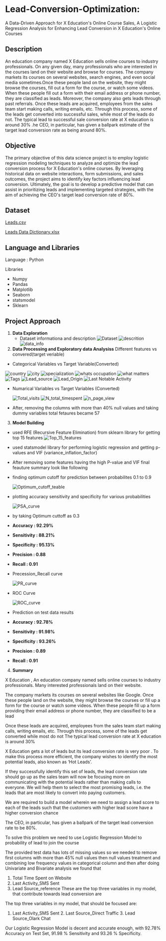 # Lead-Conversion-Optimization:
 A Data-Driven Approach for X Education's Online Course Sales,  A Logistic Regression Analysis for Enhancing Lead Conversion in X Education's Online Courses

 ## Description

An education company named X Education sells online courses to industry professionals. On any given day, many professionals who are interested in the courses land on their website and browse for courses. The company markets its courses on several websites, search engines, and even social media sometimes.Once these people land on the website, they might browse the courses, fill out a form for the course, or watch some videos. When these people fill out a form with their email address or phone number, they are classified as leads. Moreover, the company also gets leads through past referrals. Once these leads are acquired, employees from the sales team start making calls, writing emails, etc. Through this process, some of the leads get converted into successful sales, while most of the leads do not. The typical lead to successful sale conversion rate at X education is around 30% .he CEO, in particular, has given a ballpark estimate of the target lead conversion rate as being around 80%.

## Objective

The primary objective of this data science project is to employ logistic regression modeling techniques to analyze and optimize the lead conversion process for X Education's online courses. By leveraging historical data on website interactions, form submissions, and sales outcomes, the project aims to identify key factors influencing lead conversion. Ultimately, the goal is to develop a predictive model that can assist in prioritizing leads and implementing targeted strategies, with the aim of achieving the CEO's target lead conversion rate of 80%.


## Dataset
[Leads.csv](https://github.com/SaurabhJaurat7030/Lead-Conversion-Optimization/files/13882886/Leads.csv)

[Leads Data Dictionary.xlsx](https://github.com/SaurabhJaurat7030/Lead-Conversion-Optimization/files/13882885/Leads.Data.Dictionary.xlsx)

## Language and Libraries
Language : Python

Libraries
- Numpy
- Pandas
- Matplotlib
- Seaborn
- statsmodel
- Sklearn

## Project Approach

1. **Data Exploration**
     - Dataset informationa and description
![Dataset](https://github.com/SaurabhJaurat7030/Lead-Conversion-Optimization/assets/154229876/72bb613c-959f-4fc7-82b7-038827c4340a)
![descrition](https://github.com/SaurabhJaurat7030/Lead-Conversion-Optimization/assets/154229876/5494c387-2b04-422b-9fc8-795b9b10e4b8)
![data_info](https://github.com/SaurabhJaurat7030/Lead-Conversion-Optimization/assets/154229876/06836f2e-7128-434b-83de-92dc469cf9dd)
2. **Data Processing and Exploratory data Analysiss**
Different features vs convered(target veriable)
- Categorical Variables vs Target Variable(Converted)
  
![country](https://github.com/SaurabhJaurat7030/Lead-Conversion-Optimization/assets/154229876/0f21598d-fa78-4c25-b965-a10927bfe3bd)
![city](https://github.com/SaurabhJaurat7030/Lead-Conversion-Optimization/assets/154229876/f1abb9c0-b86b-4c75-91fa-7ebe90519fd2)
![specialization](https://github.com/SaurabhJaurat7030/Lead-Conversion-Optimization/assets/154229876/9cf7a4f6-7573-4c0d-829f-045e5e23ece1)
![whats occupation](https://github.com/SaurabhJaurat7030/Lead-Conversion-Optimization/assets/154229876/893f8ef7-bfea-447c-9021-fa17fc5ac804)
![what matters](https://github.com/SaurabhJaurat7030/Lead-Conversion-Optimization/assets/154229876/58be90b9-382f-48bb-a107-ac2a05d8188d)
![Tags](https://github.com/SaurabhJaurat7030/Lead-Conversion-Optimization/assets/154229876/020ba48c-e0ec-4169-9f98-bfabf65dbe2e)
![Lead_source](https://github.com/SaurabhJaurat7030/Lead-Conversion-Optimization/assets/154229876/af9ae317-2c94-4b2e-af27-d1c85a5ec4ef)
![Lead_Origin](https://github.com/SaurabhJaurat7030/Lead-Conversion-Optimization/assets/154229876/d461cd09-9222-46f3-8758-28a322be1630)
![Last Notable Activity](https://github.com/SaurabhJaurat7030/Lead-Conversion-Optimization/assets/154229876/a7352bd8-7f25-4a5d-a053-b0ca16c9db5e)

- Numarical Variables vs Target Variables (Converted)
  
  ![Total_visits](https://github.com/SaurabhJaurat7030/Lead-Conversion-Optimization/assets/154229876/fa9902ec-6f2a-4b71-9d73-ac1009d92057)
![N_total_timespent](https://github.com/SaurabhJaurat7030/Lead-Conversion-Optimization/assets/154229876/a49482f9-58cf-4c98-b2f9-5662f731b6d4)
![n_page_view](https://github.com/SaurabhJaurat7030/Lead-Conversion-Optimization/assets/154229876/cf5274cb-dde0-4f7a-a710-8b842e1186d7)

- After, removing the columns with more than 40% null values and taking dummy variables total fetaures became 57 

3. **Model Building**

- used RFE (Recursive Feature Elimination) from sklearn library for getting top 15 features
  ![Top_15_features](https://github.com/SaurabhJaurat7030/Lead-Conversion-Optimization/assets/154229876/df7b5347-fbca-440e-b17f-8b1449596c5a)
- used statsmodel library for performing logistic regression and getting p-values and VIF (variance_inflation_factor)
- After removing some features having the high P-value and VIF final feauture summary look like following
- finding optimum cutoff for prediction between probabilites 0.1 to 0.9
  
  ![Optimum_cutoff_teable](https://github.com/SaurabhJaurat7030/Lead-Conversion-Optimization/assets/154229876/4d6e64fd-818a-4b4f-a950-9507f4e243e9)
- plotting accuracy sensitivity and specificity for various probabilities
  
  ![PSA_curve](https://github.com/SaurabhJaurat7030/Lead-Conversion-Optimization/assets/154229876/813684d8-aa08-4c6e-afa2-9c487d5ab81a)
- by taking Optimum cuttoff as 0.3
- **Accuracy : 92.29%**
- **Sensitivity : 88.21%**
- **Specificity : 95.13%**
- **Precision : 0.88**
- **Recall : 0.91**
- Precession_Recall curve
  
  ![PR_curve](https://github.com/SaurabhJaurat7030/Lead-Conversion-Optimization/assets/154229876/e4bac278-1a9f-4a5e-882b-14e2a752230a)
- ROC Curve
  
  ![ROC_curve](https://github.com/SaurabhJaurat7030/Lead-Conversion-Optimization/assets/154229876/53c059b7-a181-4bde-91ae-c5e6b90dde7a)
- Prediction on test data results
  
- **Accuracy : 92.78%**
- **Sensitivity : 91.98%**
- **Specificity : 93.26%**
- **Precision : 0.89**
- **Recall : 0.91**

4. **Summary**

X Education , An education company named sells online courses to industry professionals. Many interested professionals land on their website.

The company markets its courses on several websites like Google. Once these people land on the website, they might browse the courses or fill up a form for the course or watch some videos. When these people fill up a form providing their email address or phone number, they are classified to be a lead

Once these leads are acquired, employees from the sales team start making calls, writing emails, etc. Through this process, some of the leads get converted while most do not
The typical lead conversion rate at X education is around 30%

X Education gets a lot of leads but its lead conversion rate is very poor . To make this process more efficient, the company wishes to identify the most potential leads, also known as ‘Hot Leads’.

If they successfully identify this set of leads, the lead conversion rate should go up as the sales team will now be focusing more on communicating with the potential leads rather than making calls to everyone. We will help them to select the most promising leads, i.e. the leads that are most likely to convert into paying customers.

We are required to build a model wherein we need to assign a lead score to each of the leads such that the customers with higher lead score have a higher conversion chance

The CEO, in particular, has given a ballpark of the target lead conversion rate to be 80%.

To solve this problem we need to use Logistic Regression Model to probability of lead to join the course

The provided test data has lots of missing values so we needed to remove first columns with more than 45% null values then null values treatment and combining low frequency values in categorical column and then after doing Univariate and Bivariate analysis we found that
1. Total Time Spent on Website
2. Last Activity_SMS Sent
3. Lead Source_reference
These are the top three variables in my model, that contribute towards lead conversion are

The top three variables in my model, that should be focused are:
1. Last Activity_SMS Sent 2. Last Source_Direct Traffic 3. Lead Source_Olark Chat

Our Logistic Regression Model is decent and accurate enough, with 92.78% Accuracy on Test Set, 91.98 % Sensitivity and 93.26 % Specificity.

  
   








